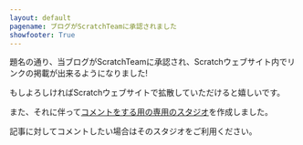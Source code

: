```yaml
---
layout: default
pagename: ブログがScratchTeamに承認されました
showfooter: True
---
```

題名の通り、当ブログがScratchTeamに承認され、Scratchウェブサイト内でリンクの掲載が出来るようになりました!

もしよろしければScratchウェブサイトで拡散していただけると嬉しいです。


また、それに伴って[コメントをする用の専用のスタジオ](https://scratch.mit.edu/studios/26312192/)を作成しました。

記事に対してコメントしたい場合はそのスタジオをご利用ください。